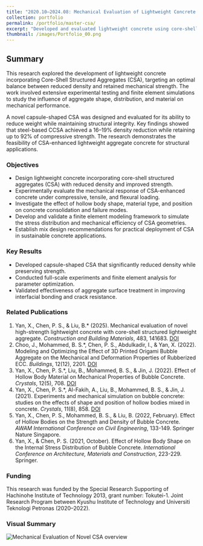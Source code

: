 ```yaml
---
title: "2020.10–2024.08: Mechanical Evaluation of Lightweight Concrete with Core-Shell Structured Aggregates"
collection: portfolio
permalink: /portfolio/master-csa/
excerpt: "Developed and evaluated lightweight concrete using core-shell structured aggregates (CSA) to optimize structural performance. Combined physical testing and finite element simulations to investigate how aggregate morphology, material composition, and interface properties influence compressive strength and density reduction."
thumbnail: /images/Portfolio_00.png
---
```


## Summary

This research explored the development of lightweight concrete incorporating Core-Shell Structured Aggregates (CSA), targeting an optimal balance between reduced density and retained mechanical strength. The work involved extensive experimental testing and finite element simulations to study the influence of aggregate shape, distribution, and material on mechanical performance.

A novel capsule-shaped CSA was designed and evaluated for its ability to reduce weight while maintaining structural integrity. Key findings showed that steel-based CCSA achieved a 16–19% density reduction while retaining up to 92% of compressive strength. The research demonstrates the feasibility of CSA-enhanced lightweight aggregate concrete for structural applications.

### Objectives

- Design lightweight concrete incorporating core-shell structured aggregates (CSA) with reduced density and improved strength.
- Experimentally evaluate the mechanical response of CSA-enhanced concrete under compressive, tensile, and flexural loading.
- Investigate the effect of hollow body shape, material type, and position on concrete consolidation and failure modes.
- Develop and validate a finite element modeling framework to simulate the stress distribution and mechanical efficiency of CSA geometries.
- Establish mix design recommendations for practical deployment of CSA in sustainable concrete applications.

### Key Results

- Developed capsule-shaped CSA that significantly reduced density while preserving strength.
- Conducted full-scale experiments and finite element analysis for parameter optimization.
- Validated effectiveness of aggregate surface treatment in improving interfacial bonding and crack resistance.

### Related Publications

1. Yan, X., Chen, P. S., & Liu, B.* (2025). Mechanical evaluation of novel high-strength lightweight concrete with core-shell structured lightweight aggregate. *Construction and Building Materials*, 483, 141683. [DOI](https://doi.org/10.1016/j.conbuildmat.2024.141683)
2. Choo, J., Mohammed, B. S.*, Chen, P. S., Abdulkadir, I., & Yan, X. (2022). Modeling and Optimizing the Effect of 3D Printed Origami Bubble Aggregate on the Mechanical and Deformation Properties of Rubberized ECC. *Buildings*, 12(12), 2201. [DOI](https://doi.org/10.3390/buildings12122201)
3. Yan, X., Chen, P. S.*, Liu, B., Mohammed, B. S., & Jin, J. (2022). Effect of Hollow Body Material on Mechanical Properties of Bubble Concrete. *Crystals*, 12(5), 708. [DOI](https://doi.org/10.3390/cryst12050708)
4. Yan, X., Chen, P. S.*, Al-Fakih, A., Liu, B., Mohammed, B. S., & Jin, J. (2021). Experiments and mechanical simulation on bubble concrete: studies on the effects of shape and position of hollow bodies mixed in concrete. *Crystals*, 11(8), 858. [DOI](https://doi.org/10.3390/cryst11080858)
5. Yan, X., Chen, P. S., Mohammed, B. S., & Liu, B. (2022, February). Effect of Hollow Bodies on the Strength and Density of Bubble Concrete. *AWAM International Conference on Civil Engineering*, 133-149. Springer Nature Singapore.
6. Yan, X., & Chen, P. S. (2021, October). Effect of Hollow Body Shape on the Internal Stress Distribution of Bubble Concrete. *International Conference on Architecture, Materials and Construction*, 223-229. Springer.

### Funding

This research was funded by the Special Research Supporting of Hachinohe Institute of Technology 2013, grant number: Tokutei-1. Joint Research Program between Kyushu Institute of Technology and Universiti Teknologi Petronas (2020–2022).

### Visual Summary

<img src='/images/Portfolio_00.png' alt='Mechanical Evaluation of Novel CSA overview'>
